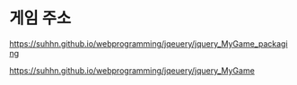 # 게임 주소

https://suhhn.github.io/webprogramming/jqeuery/jquery_MyGame_packaging

https://suhhn.github.io/webprogramming/jqeuery/jquery_MyGame
